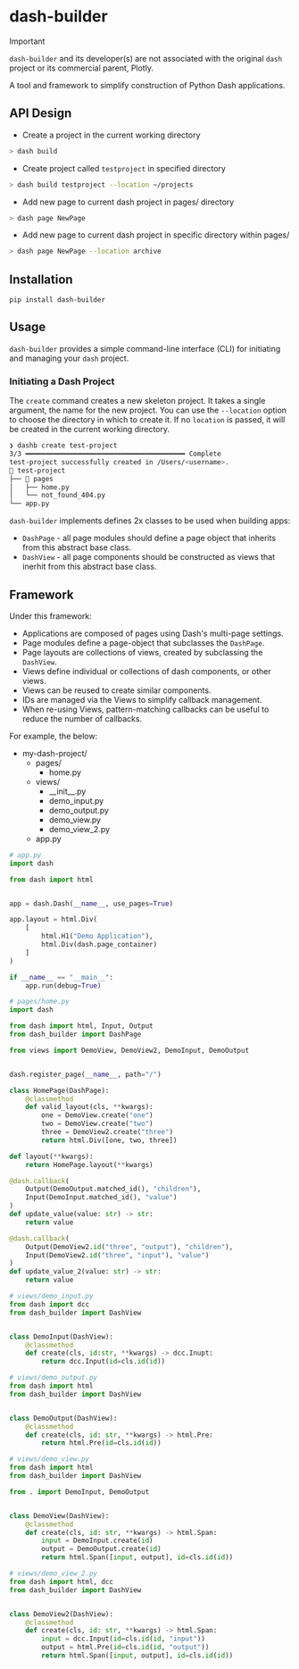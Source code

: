 # dash-builder

> [!IMPORTANT]
> `dash-builder` and its developer(s) are not associated with the original `dash` project or its commercial parent, Plotly.

A tool and framework to simplify construction of Python Dash applications.

## API Design

* Create a project in the current working directory
```bash
> dash build
```

* Create project called `testproject` in specified directory
```bash
> dash build testproject --location ~/projects
```

* Add new page to current dash project in pages/ directory
```bash
> dash page NewPage
```

* Add new page to current dash project in specific directory within pages/
```bash
> dash page NewPage --location archive
```

## Installation

`pip install dash-builder`

## Usage

`dash-builder` provides a simple command-line interface (CLI) for initiating and managing your `dash` project.

### Initiating a Dash Project

The `create` command creates a new skeleton project.
It takes a single argument, the name for the new project.
You can use the `--location` option to choose the directory in which to create it.
If no `location` is passed, it will be created in the current working directory.

```bash
❯ dashb create test-project
3/3 ━━━━━━━━━━━━━━━━━━━━━━━━━━━━━━━━━━━━━━━━ Complete
test-project successfully created in /Users/<username>.
📂 test-project
├── 📂 pages
│   ├── home.py
│   └── not_found_404.py
└── app.py
```

`dash-builder` implements defines 2x classes to be used when building apps:

* `DashPage` - all page modules should define a page object that inherits from this abstract base class.
* `DashView` - all page components should be constructed as views that inerhit from this abstract base class.

## Framework
Under this framework:

* Applications are composed of pages using Dash's multi-page settings.
* Page modules define a page-object that subclasses the `DashPage`.
* Page layouts are collections of views, created by subclassing the `DashView`.
* Views define individual or collections of dash components, or other views.
* Views can be reused to create similar components.
* IDs are managed via the Views to simplify callback management.
* When re-using Views, pattern-matching callbacks can be useful to reduce the number of callbacks.

For example, the below:
* my-dash-project/
  * pages/
    * home.py
  * views/
    * \_\_init\_\_.py
    * demo_input.py
    * demo_output.py
    * demo_view.py
    * demo_view_2.py
  * app.py


```python
# app.py
import dash

from dash import html


app = dash.Dash(__name__, use_pages=True)

app.layout = html.Div(
    [
        html.H1("Demo Application"),
        html.Div(dash.page_container)
    ]
)

if __name__ == "__main__":
    app.run(debug=True)
```

```python
# pages/home.py
import dash

from dash import html, Input, Output
from dash_builder import DashPage

from views import DemoView, DemoView2, DemoInput, DemoOutput


dash.register_page(__name__, path="/")

class HomePage(DashPage):
    @classmethod
    def valid_layout(cls, **kwargs):
        one = DemoView.create("one")
        two = DemoView.create("two")
        three = DemoView2.create("three")
        return html.Div([one, two, three])

def layout(**kwargs):
    return HomePage.layout(**kwargs)

@dash.callback(
    Output(DemoOutput.matched_id(), "children"),
    Input(DemoInput.matched_id(), "value")
)
def update_value(value: str) -> str:
    return value

@dash.callback(
    Output(DemoView2.id("three", "output"), "children"),
    Input(DemoView2.id("three", "input"), "value")
)
def update_value_2(value: str) -> str:
    return value
```

```python
# views/demo_input.py
from dash import dcc
from dash_builder import DashView


class DemoInput(DashView):
    @classmethod
    def create(cls, id:str, **kwargs) -> dcc.Inupt:
        return dcc.Input(id=cls.id(id))
```

```python
# views/demo_output.py
from dash import html
from dash_builder import DashView


class DemoOutput(DashView):
    @classmethod
    def create(cls, id: str, **kwargs) -> html.Pre:
        return html.Pre(id=cls.id(id))
```

```python
# views/demo_view.py
from dash import html
from dash_builder import DashView

from . import DemoInput, DemoOutput


class DemoView(DashView):
    @classmethod
    def create(cls, id: str, **kwargs) -> html.Span:
        input = DemoInput.create(id)
        output = DemoOutput.create(id)
        return html.Span([input, output], id=cls.id(id))
```

```python
# views/demo_view_2.py
from dash import html, dcc
from dash_builder import DashView


class DemoView2(DashView):
    @classmethod
    def create(cls, id: str, **kwargs) -> html.Span:
        input = dcc.Input(id=cls.id(id, "input"))
        output = html.Pre(id=cls.id(id, "output"))
        return html.Span([input, output], id=cls.id(id))
```

